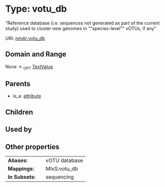 
# Type: votu_db


"Reference database (i.e. sequences not generated as part of the current study) used to cluster new genomes in ""species-level"" vOTUs, if any"

URI: [nmdc:votu_db](https://microbiomedata/meta/votu_db)


## Domain and Range

None ->  <sub>OPT</sub> [TextValue](TextValue.md)

## Parents

 *  is_a: [attribute](attribute.md)

## Children


## Used by


## Other properties

|  |  |  |
| --- | --- | --- |
| **Aliases:** | | vOTU database |
| **Mappings:** | | MIxS:votu_db |
| **In Subsets:** | | sequencing |

